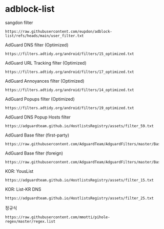 # adblock-list
sangdon filter
<div class="snippet-clipboard-content position-relative" data-snippet-clipboard-copy-content="https://raw.githubusercontent.com/eupdon/adblock-list/refs/heads/main/user_filter.txt
"><pre><code>https://raw.githubusercontent.com/eupdon/adblock-list/refs/heads/main/user_filter.txt
</code></pre></div>

AdGuard DNS filter (Optimized)
<div class="snippet-clipboard-content position-relative" data-snippet-clipboard-copy-content="https://filters.adtidy.org/android/filters/15_optimized.txt
"><pre><code>https://filters.adtidy.org/android/filters/15_optimized.txt
</code></pre></div>

AdGuard URL Tracking filter (Optimized)
<div class="snippet-clipboard-content position-relative" data-snippet-clipboard-copy-content="https://filters.adtidy.org/android/filters/17_optimized.txt
"><pre><code>https://filters.adtidy.org/android/filters/17_optimized.txt
</code></pre></div>

AdGuard Annoyances filter (Optimized)
<div class="snippet-clipboard-content position-relative" data-snippet-clipboard-copy-content="https://filters.adtidy.org/android/filters/14_optimized.txt
"><pre><code>https://filters.adtidy.org/android/filters/14_optimized.txt
</code></pre></div>

AdGuard Popups filter (Optimized)
<div class="snippet-clipboard-content position-relative" data-snippet-clipboard-copy-content="https://filters.adtidy.org/android/filters/19_optimized.txt
"><pre><code>https://filters.adtidy.org/android/filters/19_optimized.txt
</code></pre></div>

AdGuard DNS Popup Hosts filter
<div class="snippet-clipboard-content position-relative" data-snippet-clipboard-copy-content="https://adguardteam.github.io/HostlistsRegistry/assets/filter_59.txt
"><pre><code>https://adguardteam.github.io/HostlistsRegistry/assets/filter_59.txt
</code></pre></div>

AdGuard Base filter (first-party)
<div class="snippet-clipboard-content position-relative" data-snippet-clipboard-copy-content="https://raw.githubusercontent.com/AdguardTeam/AdguardFilters/master/BaseFilter/sections/adservers_firstparty.txt
"><pre><code>https://raw.githubusercontent.com/AdguardTeam/AdguardFilters/master/BaseFilter/sections/adservers_firstparty.txt
</code></pre></div>

AdGuard Base filter (foreign)
<div class="snippet-clipboard-content position-relative" data-snippet-clipboard-copy-content="https://raw.githubusercontent.com/AdguardTeam/AdguardFilters/master/BaseFilter/sections/foreign.txt
"><pre><code>https://raw.githubusercontent.com/AdguardTeam/AdguardFilters/master/BaseFilter/sections/foreign.txt
</code></pre></div>

KOR: YousList
<div class="snippet-clipboard-content position-relative" data-snippet-clipboard-copy-content="https://adguardteam.github.io/HostlistsRegistry/assets/filter_15.txt
"><pre><code>https://adguardteam.github.io/HostlistsRegistry/assets/filter_15.txt
</code></pre></div>

KOR: List-KR DNS
<div class="snippet-clipboard-content position-relative" data-snippet-clipboard-copy-content="https://adguardteam.github.io/HostlistsRegistry/assets/filter_25.txt
"><pre><code>https://adguardteam.github.io/HostlistsRegistry/assets/filter_25.txt
</code></pre></div>

정규식
<div class="snippet-clipboard-content position-relative" data-snippet-clipboard-copy-content="https://raw.githubusercontent.com/mmotti/pihole-regex/master/regex.list
"><pre><code>https://raw.githubusercontent.com/mmotti/pihole-regex/master/regex.list
</code></pre></div>
